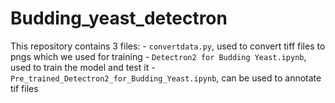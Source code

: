 # Budding_yeast_detectron
This repository contains 3 files:
    - ```convertdata.py```, used to convert tiff files to pngs which we used for training
    - ```Detectron2 for Budding Yeast.ipynb```, used to train the model and test it
    - ```Pre_trained_Detectron2_for_Budding_Yeast.ipynb```, can be used to annotate tif files